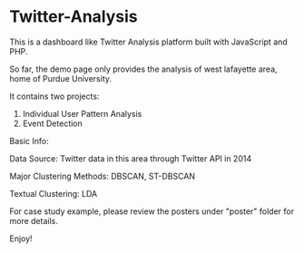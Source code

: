 # Twitter-Analysis

This is a dashboard like Twitter Analysis platform built with JavaScript and PHP.

So far, the demo page only provides the analysis of west lafayette area, home of Purdue University. 

It contains two projects:

1. Individual User Pattern Analysis
2. Event Detection


Basic Info:

Data Source: Twitter data in this area through Twitter API in 2014

Major Clustering Methods: DBSCAN, ST-DBSCAN

Textual Clustering: LDA


For case study example, please review the posters under "poster" folder for more details.

Enjoy!
